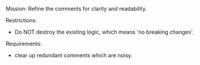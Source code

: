 Mission: Refine the comments for clarity and readability.

Restrictions: 
- Do NOT destroy the existing logic, which means 'no breaking changes'.

Requirements:
- clear up redundant comments which are noisy.


